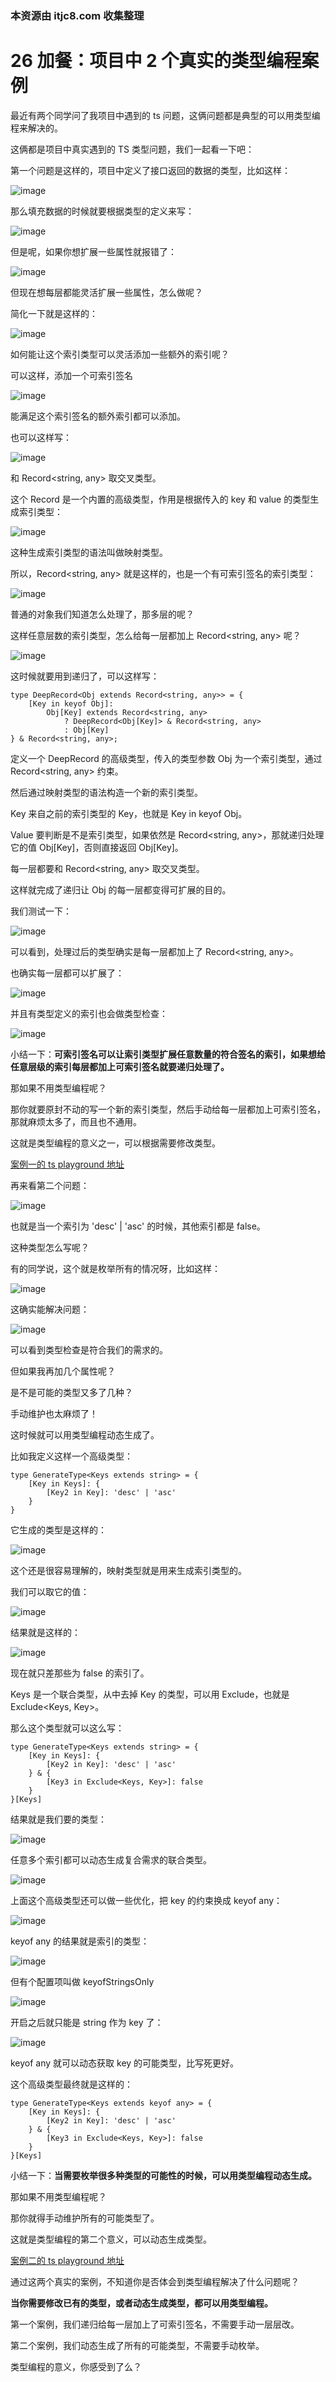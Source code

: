 ### 本资源由 itjc8.com 收集整理
# 26 加餐：项目中 2 个真实的类型编程案例
最近有两个同学问了我项目中遇到的 ts 问题，这俩问题都是典型的可以用类型编程来解决的。

这俩都是项目中真实遇到的 TS 类型问题，我们一起看一下吧：

第一个问题是这样的，项目中定义了接口返回的数据的类型，比如这样：

![image](images/5ZERn6qobmPGGsbq7XEU2tLC5ZiPjEUx6fCveRXP2js.webp)

那么填充数据的时候就要根据类型的定义来写：

![image](images/OFworDtAjpcArYC7PKnhdMYoNi4sj2ozgUF2S1pqlGE.webp)

但是呢，如果你想扩展一些属性就报错了：

![image](images/uAn9VCCwB_txTiGecAjvSM-CgWg4Qv011KtH0XGyjZs.webp)

但现在想每层都能灵活扩展一些属性，怎么做呢？

简化一下就是这样的：

![image](images/ama7018ojSSYYctfieL3Es0jqr7s_GIkJ0AzUR3Iazs.webp)

如何能让这个索引类型可以灵活添加一些额外的索引呢？

可以这样，添加一个可索引签名

![image](images/XALtooIEYA56n36yR1muRVeBrPb8KTnIgJYMw4-MQyE.webp)

能满足这个索引签名的额外索引都可以添加。

也可以这样写：

![image](images/dtMqTHa7dpSGIASZPxiMoRznzrbcqpLfGjHK9Ut15kU.webp)

和 Record<string, any> 取交叉类型。

这个 Record 是一个内置的高级类型，作用是根据传入的 key 和 value 的类型生成索引类型：

![image](images/Dk2gq4v9f-9R64EMiG1qbLm2nb1Ly_QxwVMLgnxBxL0.webp)

这种生成索引类型的语法叫做映射类型。

所以，Record<string, any> 就是这样的，也是一个有可索引签名的索引类型：

![image](images/3CH3r7_tBIJJId01AWYUQmS2bYiYAajlsv5Dr7QiIcE.webp)

普通的对象我们知道怎么处理了，那多层的呢？

这样任意层数的索引类型，怎么给每一层都加上 Record<string, any> 呢？

![image](images/CGMjDOGIH9lKNC8USN5XRn8JagSu8shHgavIvvO07no.webp)

这时候就要用到递归了，可以这样写：

```Plain Text
type DeepRecord<Obj extends Record<string, any>> = {
    [Key in keyof Obj]: 
        Obj[Key] extends Record<string, any>
            ? DeepRecord<Obj[Key]> & Record<string, any>
            : Obj[Key]
} & Record<string, any>;

```
定义一个 DeepRecord 的高级类型，传入的类型参数 Obj 为一个索引类型，通过 Record<string, any> 约束。

然后通过映射类型的语法构造一个新的索引类型。

Key 来自之前的索引类型的 Key，也就是 Key in keyof Obj。

Value 要判断是不是索引类型，如果依然是 Record<string, any>，那就递归处理它的值 Obj\[Key\]，否则直接返回 Obj\[Key\]。

每一层都要和 Record<string, any> 取交叉类型。

这样就完成了递归让 Obj 的每一层都变得可扩展的目的。

我们测试一下：

![image](images/WPLOGKGrfDhDktdXUOQqlASTFBpDd2rrIL_U365W-A0.webp)

可以看到，处理过后的类型确实是每一层都加上了 Record<string, any>。

也确实每一层都可以扩展了：

![image](images/IVOHpdBzyxkQTRXe0NjYIBWfnrwG9vbnjjNZw72PaSc.webp)

并且有类型定义的索引也会做类型检查：

![image](images/TmhBZQr3-VOvW3vYMz6-Uz-AGYrw5GpBiqZXzY4imU8.webp)

小结一下：**可索引签名可以让索引类型扩展任意数量的符合签名的索引，如果想给任意层级的索引每层都加上可索引签名就要递归处理了。**

那如果不用类型编程呢？

那你就要原封不动的写一个新的索引类型，然后手动给每一层都加上可索引签名，那就麻烦太多了，而且也不通用。

这就是类型编程的意义之一，可以根据需要修改类型。

[案例一的 ts playground 地址](https://link.juejin.cn/?target=https%3A%2F%2Fwww.typescriptlang.org%2Fplay%3F%23code%2FC4TwDgpgBAIghsOUC8UDeAoK2pzwLigDsBXAWwCMIAnAbixwqcMxzagGMvDTKb72OACYjCAZ2DUAlkQDmAnAF8ANA2wQNLNewBme8ZJnztbEUJ7kqdbYoy3QkWBrAAlCBwD21IQB4A8hQAVlAQAB7AEERCYlBunt4%2BEtJyyrhEIAB8GSjo2gDaANIQIFAyUADWxR46UAGBALqEJjh1hcX1IeGR0bHuXr5JRqlw6RnNggD8ThCufQmtRSD12QBkvfEDhilpmePshAvtdlBrcf2JW7LDo-QYDtDUEDGoMM5nCfCIGbeeRBJQQgQcEInyQqFYODwwKgAEZVGwmBQtIJsFwOIQ4XszIQAORQnE2eE4DQQZEovQ6XGInFEwTYqAAJhsdiAA "https://www.typescriptlang.org/play?#code/C4TwDgpgBAIghsOUC8UDeAoK2pzwLigDsBXAWwCMIAnAbixwqcMxzagGMvDTKb72OACYjCAZ2DUAlkQDmAnAF8ANA2wQNLNewBme8ZJnztbEUJ7kqdbYoy3QkWBrAAlCBwD21IQB4A8hQAVlAQAB7AEERCYlBunt4+EtJyyrhEIAB8GSjo2gDaANIQIFAyUADWxR46UAGBALqEJjh1hcX1IeGR0bHuXr5JRqlw6RnNggD8ThCufQmtRSD12QBkvfEDhilpmePshAvtdlBrcf2JW7LDo-QYDtDUEDGoMM5nCfCIGbeeRBJQQgQcEInyQqFYODwwKgAEZVGwmBQtIJsFwOIQ4XszIQAORQnE2eE4DQQZEovQ6XGInFEwTYqAAJhsdiAA")

再来看第二个问题：

![image](images/fOnEWDaMTzINAFxIDoDTLVikocfCtNGwdgzuuNvhxlU.webp)

也就是当一个索引为 'desc' | 'asc' 的时候，其他索引都是 false。

这种类型怎么写呢？

有的同学说，这个就是枚举所有的情况呀，比如这样：

![image](images/M1V7uFawsFGx5W6zpNGO3p9ueZe7QtCBsnCXtubQ1FE.webp)

这确实能解决问题：

![image](images/hASwT6Ywri3qfju2uqLlq8fQtEa5KO6meyDKJsDSyyY.webp)

可以看到类型检查是符合我们的需求的。

但如果我再加几个属性呢？

是不是可能的类型又多了几种？

手动维护也太麻烦了！

这时候就可以用类型编程动态生成了。

比如我定义这样一个高级类型：

```Plain Text
type GenerateType<Keys extends string> = {
    [Key in Keys]: {
        [Key2 in Key]: 'desc' | 'asc'
    }
}

```
它生成的类型是这样的：

![image](images/8LcgUEfboZKKyr73b_CdwByV6zbkntJIbFSMRgRrB_c.webp)

这个还是很容易理解的，映射类型就是用来生成索引类型的。

我们可以取它的值：

![image](images/2snmnyzs_Os2TmE-vOFpcOJrt1etb2Mb7CVPYTbvqTA.webp)

结果就是这样的：

![image](images/79sJhiv_G3SDzWAMzyAONBSJSzlroarZsU2YhyzkqAE.webp)

现在就只差那些为 false 的索引了。

Keys 是一个联合类型，从中去掉 Key 的类型，可以用 Exclude，也就是 Exclude<Keys, Key>。

那么这个类型就可以这么写：

```Plain Text
type GenerateType<Keys extends string> = {
    [Key in Keys]: {
        [Key2 in Key]: 'desc' | 'asc'
    } & {
        [Key3 in Exclude<Keys, Key>]: false
    }
}[Keys]

```
结果就是我们要的类型：

![image](images/6cwYrMEe6WTwwycETXoYf3zfl626ckn2_nYJcwy-Grw.webp)

任意多个索引都可以动态生成复合需求的联合类型。

![image](images/vg4p3koEaCI5kB4RyyxpT8NPZHs5iX0FqM61vS2NRiE.webp)

上面这个高级类型还可以做一些优化，把 key 的约束换成 keyof any：

![image](images/veUp9JTZroV3hihzSpCwGHJkYocLYa0vFNiaL8gXihQ.webp)

keyof any 的结果就是索引的类型：

![image](images/LBPwl0FQvZuI9peOlRANbfE1MscxxQ3-bxcEIrl0uLw.webp)

但有个配置项叫做 keyofStringsOnly

![image](images/eeBupetVBzLTWZ1Y4DIQ4W2eyTRj3SzfD2BdMLKflhs.webp)

开启之后就只能是 string 作为 key 了：

![image](images/e80I7hOlF-OB95x52xMGquVGxwfnMlAi_lZyJFFDBHg.webp)

keyof any 就可以动态获取 key 的可能类型，比写死更好。

这个高级类型最终就是这样的：

```Plain Text
type GenerateType<Keys extends keyof any> = {
    [Key in Keys]: {
        [Key2 in Key]: 'desc' | 'asc'
    } & {
        [Key3 in Exclude<Keys, Key>]: false
    }
}[Keys]

```
小结一下：**当需要枚举很多种类型的可能性的时候，可以用类型编程动态生成。**

那如果不用类型编程呢？

那你就得手动维护所有的可能类型了。

这就是类型编程的第二个意义，可以动态生成类型。

[案例二的 ts playground 地址](https://link.juejin.cn/?target=https%3A%2F%2Fwww.typescriptlang.org%2Fplay%3F%23code%2FC4TwDgpgBA4hB2EBOBDYEAq4IB4DSEIAzlBAB7rwAmJA1oQPYBmUK8IAfFALxQDeAKCjCoAbQIgoAS3hQJRALoAufkJHrxhAEzTZE5VADkVCEQDGhqAB8jKc4bXCAvlABkq9RokBmXVACiZGYANgCuJviERAA0coQcBkwowUQQjlBOAk6axAoA3AICoJBQSKY8sAjIaJjYOIYojZY2hgBG7c1GZt2GHAUCZgzwRMCsSmUkvILqjSgqDfbR6e2tKkkpEEvq3WZryalZhYPDo6ul5VPps3sbWyIr8yaL6Ts3B5kDQyNQu%2BeTHiJrrZnuoHkYnhY7sJXlB1u8BEA "https://www.typescriptlang.org/play?#code/C4TwDgpgBA4hB2EBOBDYEAq4IB4DSEIAzlBAB7rwAmJA1oQPYBmUK8IAfFALxQDeAKCjCoAbQIgoAS3hQJRALoAufkJHrxhAEzTZE5VADkVCEQDGhqAB8jKc4bXCAvlABkq9RokBmXVACiZGYANgCuJviERAA0coQcBkwowUQQjlBOAk6axAoA3AICoJBQSKY8sAjIaJjYOIYojZY2hgBG7c1GZt2GHAUCZgzwRMCsSmUkvILqjSgqDfbR6e2tKkkpEEvq3WZryalZhYPDo6ul5VPps3sbWyIr8yaL6Ts3B5kDQyNQu+eTHiJrrZnuoHkYnhY7sJXlB1u8BEA")

通过这两个真实的案例，不知道你是否体会到类型编程解决了什么问题呢？

**当你需要修改已有的类型，或者动态生成类型，都可以用类型编程。**

第一个案例，我们递归给每一层加上了可索引签名，不需要手动一层层改。

第二个案例，我们动态生成了所有的可能类型，不需要手动枚举。

类型编程的意义，你感受到了么？